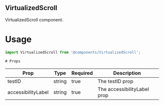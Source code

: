 ## VirtualizedScroll
VirtualizedScroll component.

# Usage
```js
import VirtualizedScroll from '@components/VirtualizedScroll';

# Props
```
Prop                      | Type                  | Required                | Description
--------------------------|-----------------------|-------------------------|--------------------------
testID                    | string                | true                    | The testID prop
accessibilityLabel        | string                | true                    | The accessibilityLabel prop

